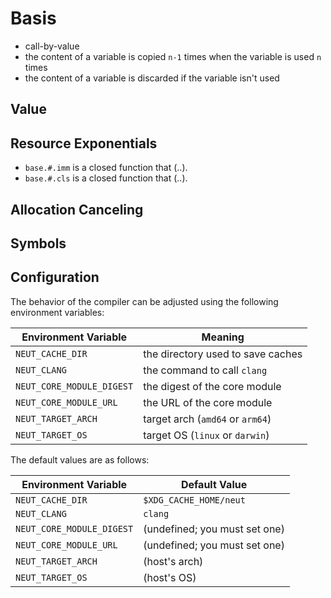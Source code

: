 # Basis

- call-by-value
- the content of a variable is copied `n-1` times when the variable is used `n` times
- the content of a variable is discarded if the variable isn't used

## Value

## Resource Exponentials

- `base.#.imm` is a closed function that (..).
- `base.#.cls` is a closed function that (..).

## Allocation Canceling

## Symbols

## Configuration

The behavior of the compiler can be adjusted using the following environment variables:

| Environment Variable      | Meaning                           |
| ------------------------- | --------------------------------- |
| `NEUT_CACHE_DIR`          | the directory used to save caches |
| `NEUT_CLANG`              | the command to call `clang`       |
| `NEUT_CORE_MODULE_DIGEST` | the digest of the core module     |
| `NEUT_CORE_MODULE_URL`    | the URL of the core module        |
| `NEUT_TARGET_ARCH`        | target arch (`amd64` or `arm64`)  |
| `NEUT_TARGET_OS`          | target OS (`linux` or `darwin`)   |

The default values are as follows:

| Environment Variable      | Default Value                 |
| ------------------------- | ----------------------------- |
| `NEUT_CACHE_DIR`          | `$XDG_CACHE_HOME/neut`        |
| `NEUT_CLANG`              | `clang`                       |
| `NEUT_CORE_MODULE_DIGEST` | (undefined; you must set one) |
| `NEUT_CORE_MODULE_URL`    | (undefined; you must set one) |
| `NEUT_TARGET_ARCH`        | (host's arch)                 |
| `NEUT_TARGET_OS`          | (host's OS)                   |
